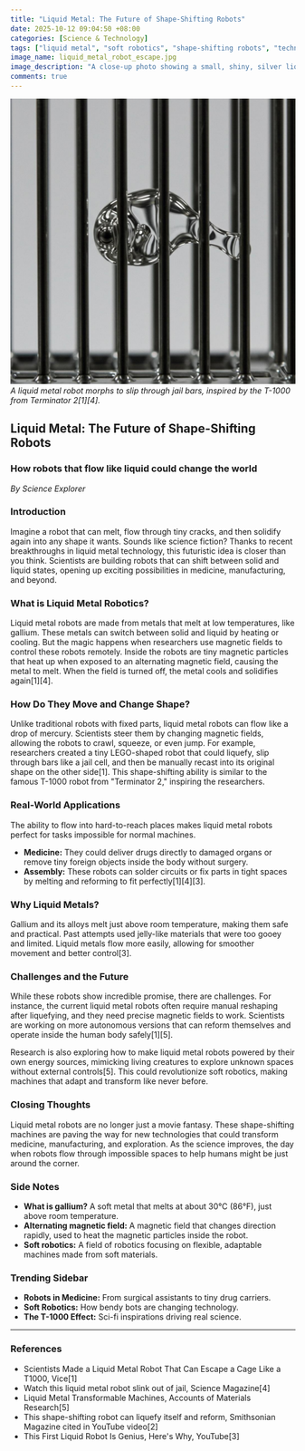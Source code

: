```yaml
---
title: "Liquid Metal: The Future of Shape-Shifting Robots"
date: 2025-10-12 09:04:50 +08:00
categories: [Science & Technology]
tags: ["liquid metal", "soft robotics", "shape-shifting robots", "technology", "science"]
image_name: liquid_metal_robot_escape.jpg
image_description: "A close-up photo showing a small, shiny, silver liquid metal robot in a semi-liquid state squeezing through thin vertical bars of a cage, illustrating its shape-shifting ability. The robot has a smooth, reflective surface, resembling a tiny metallic blob in motion."
comments: true
---
```



![A liquid metal robot morphs to slip through jail bars, inspired by the T-1000 from Terminator 2[1][4].](/assets/images/liquid_metal_robot_escape.jpg)
*A liquid metal robot morphs to slip through jail bars, inspired by the T-1000 from Terminator 2[1][4].*

<!-- Image Description: A close-up photo showing a small, shiny, silver liquid metal robot in a semi-liquid state squeezing through thin vertical bars of a cage, illustrating its shape-shifting ability. The robot has a smooth, reflective surface, resembling a tiny metallic blob in motion. -->


## Liquid Metal: The Future of Shape-Shifting Robots

### How robots that flow like liquid could change the world

*By Science Explorer*

### Introduction
Imagine a robot that can melt, flow through tiny cracks, and then solidify again into any shape it wants. Sounds like science fiction? Thanks to recent breakthroughs in liquid metal technology, this futuristic idea is closer than you think. Scientists are building robots that can shift between solid and liquid states, opening up exciting possibilities in medicine, manufacturing, and beyond.

### What is Liquid Metal Robotics?
Liquid metal robots are made from metals that melt at low temperatures, like gallium. These metals can switch between solid and liquid by heating or cooling. But the magic happens when researchers use magnetic fields to control these robots remotely. Inside the robots are tiny magnetic particles that heat up when exposed to an alternating magnetic field, causing the metal to melt. When the field is turned off, the metal cools and solidifies again[1][4].

### How Do They Move and Change Shape?
Unlike traditional robots with fixed parts, liquid metal robots can flow like a drop of mercury. Scientists steer them by changing magnetic fields, allowing the robots to crawl, squeeze, or even jump. For example, researchers created a tiny LEGO-shaped robot that could liquefy, slip through bars like a jail cell, and then be manually recast into its original shape on the other side[1]. This shape-shifting ability is similar to the famous T-1000 robot from "Terminator 2," inspiring the researchers.

### Real-World Applications
The ability to flow into hard-to-reach places makes liquid metal robots perfect for tasks impossible for normal machines.

- **Medicine:** They could deliver drugs directly to damaged organs or remove tiny foreign objects inside the body without surgery.
- **Assembly:** These robots can solder circuits or fix parts in tight spaces by melting and reforming to fit perfectly[1][4][3].

### Why Liquid Metals?
Gallium and its alloys melt just above room temperature, making them safe and practical. Past attempts used jelly-like materials that were too gooey and limited. Liquid metals flow more easily, allowing for smoother movement and better control[3].

### Challenges and the Future
While these robots show incredible promise, there are challenges. For instance, the current liquid metal robots often require manual reshaping after liquefying, and they need precise magnetic fields to work. Scientists are working on more autonomous versions that can reform themselves and operate inside the human body safely[1][5].

Research is also exploring how to make liquid metal robots powered by their own energy sources, mimicking living creatures to explore unknown spaces without external controls[5]. This could revolutionize soft robotics, making machines that adapt and transform like never before.

### Closing Thoughts
Liquid metal robots are no longer just a movie fantasy. These shape-shifting machines are paving the way for new technologies that could transform medicine, manufacturing, and exploration. As the science improves, the day when robots flow through impossible spaces to help humans might be just around the corner.

### Side Notes
- **What is gallium?** A soft metal that melts at about 30°C (86°F), just above room temperature.
- **Alternating magnetic field:** A magnetic field that changes direction rapidly, used to heat the magnetic particles inside the robot.
- **Soft robotics:** A field of robotics focusing on flexible, adaptable machines made from soft materials.

### Trending Sidebar
- **Robots in Medicine:** From surgical assistants to tiny drug carriers.
- **Soft Robotics:** How bendy bots are changing technology.
- **The T-1000 Effect:** Sci-fi inspirations driving real science.

---

### References
- Scientists Made a Liquid Metal Robot That Can Escape a Cage Like a T1000, Vice[1]
- Watch this liquid metal robot slink out of jail, Science Magazine[4]
- Liquid Metal Transformable Machines, Accounts of Materials Research[5]
- This shape-shifting robot can liquefy itself and reform, Smithsonian Magazine cited in YouTube video[2]
- This First Liquid Robot Is Genius, Here's Why, YouTube[3]

